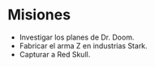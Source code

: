 # Misiones

* Investigar los planes de Dr. Doom.
* Fabricar el arma Z en industrias Stark.
* Capturar a Red Skull.
